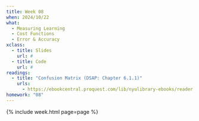 ```yaml
---
title: Week 08
when: 2024/10/22
what:
  - Measuring Learning
  - Cost Functions
  - Error & Accuracy
xclass:
  - title: Slides
    url: #
  - title: Code
    url: #
readings:
  - title: "Confusion Matrix (DSAP: Chapter 6.1.1)"
    urls:
      - https://ebookcentral.proquest.com/lib/nyulibrary-ebooks/reader.action?docID=5264120&ppg=232
homework: "08"
---
```

{% include week.html page=page %}
